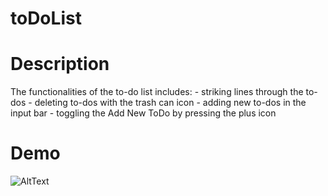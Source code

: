 # toDoList
# Description
The functionalities of the to-do list includes:
    - striking lines through the to-dos
    - deleting to-dos with the trash can icon
    - adding new to-dos in the input bar
    - toggling the Add New ToDo by pressing the plus icon
    
# Demo
![AltText](https://media.giphy.com/media/ZGBPOdQZube7KyLhai/giphy.gif)
